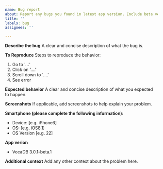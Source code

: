```yaml
---
name: Bug report
about: Report any bugs you found in latest app version. Include beta version
title: ''
labels: bug
assignees: ''

---
```


**Describe the bug**
A clear and concise description of what the bug is.

**To Reproduce**
Steps to reproduce the behavior:
1. Go to '...'
2. Click on '....'
3. Scroll down to '....'
4. See error

**Expected behavior**
A clear and concise description of what you expected to happen.

**Screenshots**
If applicable, add screenshots to help explain your problem.

**Smartphone (please complete the following information):**
 - Device: [e.g. iPhone6]
 - OS: [e.g. iOS8.1]
 - OS Version [e.g. 22]

**App verion**
 - VocaDB 3.0.1-beta.1

**Additional context**
Add any other context about the problem here.
